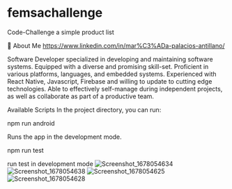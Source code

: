 # femsachallenge
Code-Challenge
a simple product list

🚀 About Me
https://www.linkedin.com/in/mar%C3%ADa-palacios-antillano/

Software Developer specialized in developing and maintaining software systems. Equipped with a diverse and promising skill-set. Proficient in various platforms, languages, and embedded systems. Experienced with React Native, Javascript, Firebase and willing to update to cutting edge technologies. Able to effectively self-manage during independent projects, as well as collaborate as part of a productive team.

Available Scripts
In the project directory, you can run:

npm run android

Runs the app in the development mode.

npm run test

run test in development mode
![Screenshot_1678054634](https://user-images.githubusercontent.com/15972621/222989686-9b5d7fa0-c120-4574-a48f-06162a94b146.png)
![Screenshot_1678054638](https://user-images.githubusercontent.com/15972621/222989690-5e4e27b8-24c3-4bbc-8c35-0bf14d615673.png)
![Screenshot_1678054625](https://user-images.githubusercontent.com/15972621/222989696-ee7a69a9-ebd7-460b-8412-654333666258.png)
![Screenshot_1678054628](https://user-images.githubusercontent.com/15972621/222989698-56248c50-b5ec-4c25-8e69-ed454ca88037.png)
